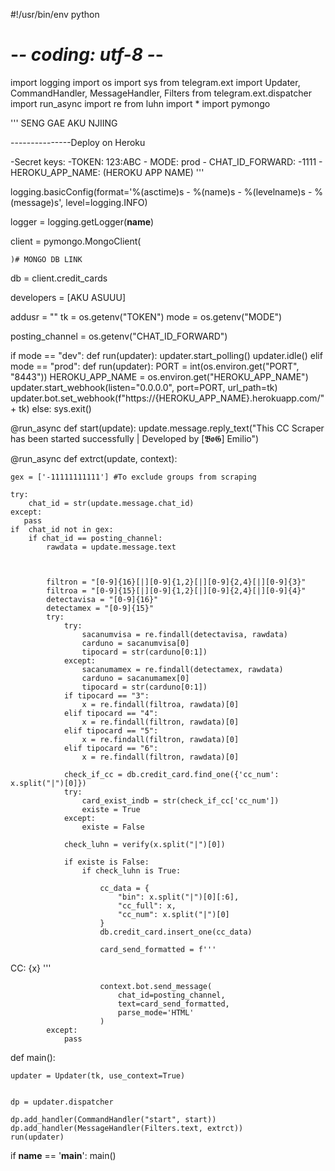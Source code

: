 #!/usr/bin/env python
# -*- coding: utf-8 -*-

import logging
import os
import sys
from telegram.ext import Updater, CommandHandler, MessageHandler, Filters
from telegram.ext.dispatcher import run_async
import re
from luhn import *
import pymongo



'''
                              SENG GAE AKU NJIING


---------------Deploy on Heroku

-Secret keys: 
	-TOKEN: 123:ABC
	- MODE: prod
	- CHAT_ID_FORWARD: -1111
	- HEROKU_APP_NAME: (HEROKU APP NAME)
'''


logging.basicConfig(format='%(asctime)s - %(name)s - %(levelname)s - %(message)s',
					level=logging.INFO)

logger = logging.getLogger(__name__)

client = pymongo.MongoClient(
	
	)# MONGO DB LINK 
db = client.credit_cards

developers = [AKU ASUUU]


addusr = ""
tk = os.getenv("TOKEN")
mode = os.getenv("MODE")

posting_channel = os.getenv("CHAT_ID_FORWARD")

if mode == "dev":
	def run(updater):
		updater.start_polling()
		updater.idle()
elif mode == "prod":
	def run(updater):
		PORT = int(os.environ.get("PORT", "8443"))
		HEROKU_APP_NAME = os.environ.get("HEROKU_APP_NAME")
		updater.start_webhook(listen="0.0.0.0", port=PORT, url_path=tk)
		updater.bot.set_webhook(f"https://{HEROKU_APP_NAME}.herokuapp.com/"+ tk)
else:
	sys.exit()

@run_async
def start(update):
	update.message.reply_text("This CC Scraper has been started successfully | Developed by [𝕭𝖔𝕲] Emilio")

@run_async
def extrct(update, context):
	
	gex = ['-11111111111'] #To exclude groups from scraping

	try:
		chat_id = str(update.message.chat_id)
	except:
	   pass
	if  chat_id not in gex:
		if chat_id == posting_channel:	
			rawdata = update.message.text



			filtron = "[0-9]{16}[|][0-9]{1,2}[|][0-9]{2,4}[|][0-9]{3}"
			filtroa = "[0-9]{15}[|][0-9]{1,2}[|][0-9]{2,4}[|][0-9]{4}"
			detectavisa = "[0-9]{16}"
			detectamex = "[0-9]{15}"
			try:
				try:
					sacanumvisa = re.findall(detectavisa, rawdata)
					carduno = sacanumvisa[0]
					tipocard = str(carduno[0:1])
				except:
					sacanumamex = re.findall(detectamex, rawdata)
					carduno	= sacanumamex[0]
					tipocard = str(carduno[0:1])
				if tipocard == "3":
					x = re.findall(filtroa, rawdata)[0]
				elif tipocard == "4":
					x = re.findall(filtron, rawdata)[0]
				elif tipocard == "5":
					x = re.findall(filtron, rawdata)[0]
				elif tipocard == "6":
					x = re.findall(filtron, rawdata)[0]
				
				check_if_cc = db.credit_card.find_one({'cc_num': x.split("|")[0]})
				try:
					card_exist_indb = str(check_if_cc['cc_num'])
					existe = True
				except:
					existe = False

				check_luhn = verify(x.split("|")[0])

				if existe is False:
					if check_luhn is True:
						
						cc_data = {
							"bin": x.split("|")[0][:6],
							"cc_full": x,
							"cc_num": x.split("|")[0]
						}
						db.credit_card.insert_one(cc_data)
						
						card_send_formatted = f'''
CC: {x}
						'''

						context.bot.send_message(
							chat_id=posting_channel,
							text=card_send_formatted,
							parse_mode='HTML'
						)
			except:
				pass
def main():

	updater = Updater(tk, use_context=True)


	dp = updater.dispatcher

	dp.add_handler(CommandHandler("start", start))
	dp.add_handler(MessageHandler(Filters.text, extrct))
	run(updater)


if __name__ == '__main__':
	main()
